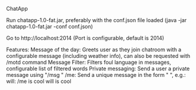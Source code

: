 ChatApp

Run chatapp-1.0-fat.jar, preferably  with the conf.json file loaded 
(java -jar chatapp-1.0-fat.jar -conf conf.json)

Go to http://localhost:2014
(Port is configurable, default is 2014)

Features:
Message of the day: Greets user as they join chatroom with a configurable message (including weather info), can also be requested with /motd command
Message Filter: Filters foul language in messages, configurable list of filtered words
Private messaging: Send a user a private message using "/msg <recipient> <message>"
/me: Send a unique message in the form "<username> <action>", e.g.:
will: /me is cool
will is cool
